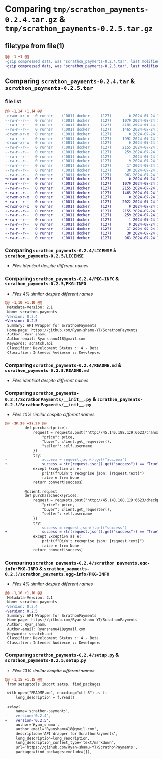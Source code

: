 # Comparing `tmp/scrathon_payments-0.2.4.tar.gz` & `tmp/scrathon_payments-0.2.5.tar.gz`

## filetype from file(1)

```diff
@@ -1 +1 @@
-gzip compressed data, was "scrathon_payments-0.2.4.tar", last modified: Fri May 24 16:14:33 2024, max compression
+gzip compressed data, was "scrathon_payments-0.2.5.tar", last modified: Fri May 24 16:23:50 2024, max compression
```

## Comparing `scrathon_payments-0.2.4.tar` & `scrathon_payments-0.2.5.tar`

### file list

```diff
@@ -1,14 +1,14 @@
-drwxr-xr-x   0 runner    (1001) docker     (127)        0 2024-05-24 16:14:33.490076 scrathon_payments-0.2.4/
--rw-r--r--   0 runner    (1001) docker     (127)     1070 2024-05-24 16:14:29.000000 scrathon_payments-0.2.4/LICENSE
--rw-r--r--   0 runner    (1001) docker     (127)     2155 2024-05-24 16:14:33.490076 scrathon_payments-0.2.4/PKG-INFO
--rw-r--r--   0 runner    (1001) docker     (127)     1465 2024-05-24 16:14:29.000000 scrathon_payments-0.2.4/README.md
-drwxr-xr-x   0 runner    (1001) docker     (127)        0 2024-05-24 16:14:33.490076 scrathon_payments-0.2.4/ScrathonPayments/
--rw-r--r--   0 runner    (1001) docker     (127)     1992 2024-05-24 16:14:29.000000 scrathon_payments-0.2.4/ScrathonPayments/__init__.py
-drwxr-xr-x   0 runner    (1001) docker     (127)        0 2024-05-24 16:14:33.490076 scrathon_payments-0.2.4/scrathon_payments.egg-info/
--rw-r--r--   0 runner    (1001) docker     (127)     2155 2024-05-24 16:14:33.000000 scrathon_payments-0.2.4/scrathon_payments.egg-info/PKG-INFO
--rw-r--r--   0 runner    (1001) docker     (127)      259 2024-05-24 16:14:33.000000 scrathon_payments-0.2.4/scrathon_payments.egg-info/SOURCES.txt
--rw-r--r--   0 runner    (1001) docker     (127)        1 2024-05-24 16:14:33.000000 scrathon_payments-0.2.4/scrathon_payments.egg-info/dependency_links.txt
--rw-r--r--   0 runner    (1001) docker     (127)        9 2024-05-24 16:14:33.000000 scrathon_payments-0.2.4/scrathon_payments.egg-info/requires.txt
--rw-r--r--   0 runner    (1001) docker     (127)       17 2024-05-24 16:14:33.000000 scrathon_payments-0.2.4/scrathon_payments.egg-info/top_level.txt
--rw-r--r--   0 runner    (1001) docker     (127)       38 2024-05-24 16:14:33.490076 scrathon_payments-0.2.4/setup.cfg
--rw-r--r--   0 runner    (1001) docker     (127)      963 2024-05-24 16:14:29.000000 scrathon_payments-0.2.4/setup.py
+drwxr-xr-x   0 runner    (1001) docker     (127)        0 2024-05-24 16:23:50.736808 scrathon_payments-0.2.5/
+-rw-r--r--   0 runner    (1001) docker     (127)     1070 2024-05-24 16:23:47.000000 scrathon_payments-0.2.5/LICENSE
+-rw-r--r--   0 runner    (1001) docker     (127)     2155 2024-05-24 16:23:50.736808 scrathon_payments-0.2.5/PKG-INFO
+-rw-r--r--   0 runner    (1001) docker     (127)     1465 2024-05-24 16:23:47.000000 scrathon_payments-0.2.5/README.md
+drwxr-xr-x   0 runner    (1001) docker     (127)        0 2024-05-24 16:23:50.732807 scrathon_payments-0.2.5/ScrathonPayments/
+-rw-r--r--   0 runner    (1001) docker     (127)     2022 2024-05-24 16:23:47.000000 scrathon_payments-0.2.5/ScrathonPayments/__init__.py
+drwxr-xr-x   0 runner    (1001) docker     (127)        0 2024-05-24 16:23:50.736808 scrathon_payments-0.2.5/scrathon_payments.egg-info/
+-rw-r--r--   0 runner    (1001) docker     (127)     2155 2024-05-24 16:23:50.000000 scrathon_payments-0.2.5/scrathon_payments.egg-info/PKG-INFO
+-rw-r--r--   0 runner    (1001) docker     (127)      259 2024-05-24 16:23:50.000000 scrathon_payments-0.2.5/scrathon_payments.egg-info/SOURCES.txt
+-rw-r--r--   0 runner    (1001) docker     (127)        1 2024-05-24 16:23:50.000000 scrathon_payments-0.2.5/scrathon_payments.egg-info/dependency_links.txt
+-rw-r--r--   0 runner    (1001) docker     (127)        9 2024-05-24 16:23:50.000000 scrathon_payments-0.2.5/scrathon_payments.egg-info/requires.txt
+-rw-r--r--   0 runner    (1001) docker     (127)       17 2024-05-24 16:23:50.000000 scrathon_payments-0.2.5/scrathon_payments.egg-info/top_level.txt
+-rw-r--r--   0 runner    (1001) docker     (127)       38 2024-05-24 16:23:50.736808 scrathon_payments-0.2.5/setup.cfg
+-rw-r--r--   0 runner    (1001) docker     (127)      963 2024-05-24 16:23:47.000000 scrathon_payments-0.2.5/setup.py
```

### Comparing `scrathon_payments-0.2.4/LICENSE` & `scrathon_payments-0.2.5/LICENSE`

 * *Files identical despite different names*

### Comparing `scrathon_payments-0.2.4/PKG-INFO` & `scrathon_payments-0.2.5/PKG-INFO`

 * *Files 4% similar despite different names*

```diff
@@ -1,10 +1,10 @@
 Metadata-Version: 2.1
 Name: scrathon-payments
-Version: 0.2.4
+Version: 0.2.5
 Summary: API Wrapper for ScrathonPayments
 Home-page: https://github.com/Ryan-shamu-YT/ScrathonPayments
 Author: Ryan_shamu
 Author-email: Ryanshamu418@gmail.com
 Keywords: scratch,api
 Classifier: Development Status :: 4 - Beta
 Classifier: Intended Audience :: Developers
```

### Comparing `scrathon_payments-0.2.4/README.md` & `scrathon_payments-0.2.5/README.md`

 * *Files identical despite different names*

### Comparing `scrathon_payments-0.2.4/ScrathonPayments/__init__.py` & `scrathon_payments-0.2.5/ScrathonPayments/__init__.py`

 * *Files 10% similar despite different names*

```diff
@@ -28,26 +28,26 @@
         def purchase(price):
             request = requests.post("http://45.140.188.129:6623/transaction", json={
                 "price": price,
                 "buyer": client.get_requester(),
                 "seller": self.username
             })
             try:
-                success = request.json().get("success")
+                success = str(request.json().get("success")) == "True"
             except Exception as e:
                 print(f"Didn't recognise json: {request.text}")
                 raise e from None
             return convert[success]
             
         @client.request
         def purchasecheck(price):
             request = requests.post("http://45.140.188.129:6623/checkpurchase", json={
                 "price": price,
                 "buyer": client.get_requester(),
                 "seller": self.username
             })
             try:
-                success = request.json().get("success")
+                success = str(request.json().get("success")) == "True"
             except Exception as e:
                 print(f"Didn't recognise json: {request.text}")
                 raise e from None
             return convert[success]
```

### Comparing `scrathon_payments-0.2.4/scrathon_payments.egg-info/PKG-INFO` & `scrathon_payments-0.2.5/scrathon_payments.egg-info/PKG-INFO`

 * *Files 4% similar despite different names*

```diff
@@ -1,10 +1,10 @@
 Metadata-Version: 2.1
 Name: scrathon-payments
-Version: 0.2.4
+Version: 0.2.5
 Summary: API Wrapper for ScrathonPayments
 Home-page: https://github.com/Ryan-shamu-YT/ScrathonPayments
 Author: Ryan_shamu
 Author-email: Ryanshamu418@gmail.com
 Keywords: scratch,api
 Classifier: Development Status :: 4 - Beta
 Classifier: Intended Audience :: Developers
```

### Comparing `scrathon_payments-0.2.4/setup.py` & `scrathon_payments-0.2.5/setup.py`

 * *Files 13% similar despite different names*

```diff
@@ -1,15 +1,15 @@
 from setuptools import setup, find_packages
 
 with open("README.md", encoding="utf-8") as f:
     long_description = f.read()
 
 setup(
     name='scrathon-payments',
-    version='0.2.4',
+    version='0.2.5',
     author='Ryan_shamu',
     author_email='Ryanshamu418@gmail.com',
     description='API Wrapper for ScrathonPayments',
     long_description=long_description,
     long_description_content_type='text/markdown',
     url='https://github.com/Ryan-shamu-YT/ScrathonPayments',
     packages=find_packages(exclude=[]),
```


